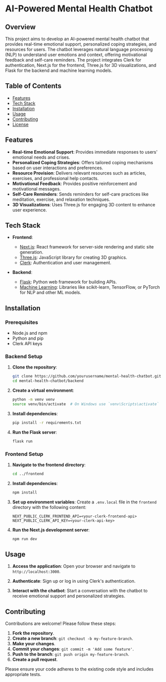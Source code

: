 # AI-Powered Mental Health Chatbot

## Overview

This project aims to develop an AI-powered mental health chatbot that provides real-time emotional support, personalized coping strategies, and resources for users. The chatbot leverages natural language processing (NLP) to understand user emotions and context, offering motivational feedback and self-care reminders. The project integrates Clerk for authentication, Next.js for the frontend, Three.js for 3D visualizations, and Flask for the backend and machine learning models.

## Table of Contents

- [Features](#features)
- [Tech Stack](#tech-stack)
- [Installation](#installation)
- [Usage](#usage)
- [Contributing](#contributing)
- [License](#license)

## Features

- **Real-time Emotional Support**: Provides immediate responses to users' emotional needs and crises.
- **Personalized Coping Strategies**: Offers tailored coping mechanisms based on user interactions and preferences.
- **Resource Provision**: Delivers relevant resources such as articles, exercises, and professional help contacts.
- **Motivational Feedback**: Provides positive reinforcement and motivational messages.
- **Self-Care Reminders**: Sends reminders for self-care practices like meditation, exercise, and relaxation techniques.
- **3D Visualizations**: Uses Three.js for engaging 3D content to enhance user experience.

## Tech Stack

- **Frontend**: 
  - [Next.js](https://nextjs.org/): React framework for server-side rendering and static site generation.
  - [Three.js](https://threejs.org/): JavaScript library for creating 3D graphics.
  - [Clerk](https://clerk.dev/): Authentication and user management.

- **Backend**: 
  - [Flask](https://flask.palletsprojects.com/): Python web framework for building APIs.
  - [Machine Learning](https://scikit-learn.org/): Libraries like scikit-learn, TensorFlow, or PyTorch for NLP and other ML models.

## Installation

### Prerequisites

- Node.js and npm
- Python and pip
- Clerk API keys

### Backend Setup

1. **Clone the repository**:
    ```bash
    git clone https://github.com/yourusername/mental-health-chatbot.git
    cd mental-health-chatbot/backend
    ```

2. **Create a virtual environment**:
    ```bash
    python -m venv venv
    source venv/bin/activate  # On Windows use `venv\Scripts\activate`
    ```

3. **Install dependencies**:
    ```bash
    pip install -r requirements.txt
    ```

4. **Run the Flask server**:
    ```bash
    flask run
    ```

### Frontend Setup

1. **Navigate to the frontend directory**:
    ```bash
    cd ../frontend
    ```

2. **Install dependencies**:
    ```bash
    npm install
    ```

3. **Set up environment variables**:
    Create a `.env.local` file in the `frontend` directory with the following content:
    ```env
    NEXT_PUBLIC_CLERK_FRONTEND_API=<your-clerk-frontend-api>
    NEXT_PUBLIC_CLERK_API_KEY=<your-clerk-api-key>
    ```

4. **Run the Next.js development server**:
    ```bash
    npm run dev
    ```

## Usage

1. **Access the application**:
    Open your browser and navigate to `http://localhost:3000`.

2. **Authenticate**:
    Sign up or log in using Clerk's authentication.

3. **Interact with the chatbot**:
    Start a conversation with the chatbot to receive emotional support and personalized strategies.

## Contributing

Contributions are welcome! Please follow these steps:

1. **Fork the repository**.
2. **Create a new branch**: `git checkout -b my-feature-branch`.
3. **Make your changes**.
4. **Commit your changes**: `git commit -m 'Add some feature'`.
5. **Push to the branch**: `git push origin my-feature-branch`.
6. **Create a pull request**.

Please ensure your code adheres to the existing code style and includes appropriate tests.
